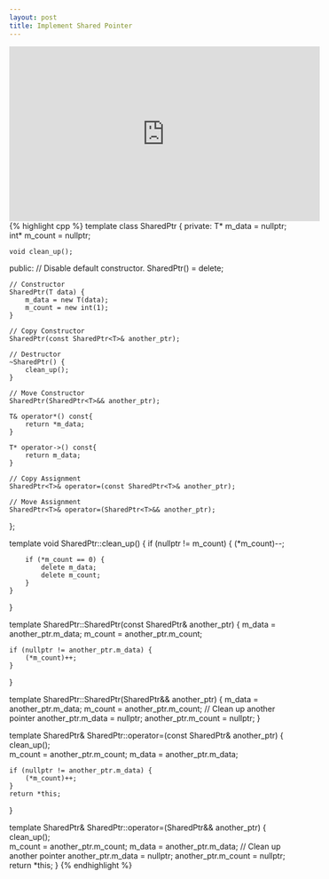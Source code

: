 ```yaml
---
layout: post
title: Implement Shared Pointer
---
```


<iframe width="560" height="315" src="https://www.youtube.com/embed/PtnhXSfmIU0" frameborder="0" allow="autoplay; encrypted-media" allowfullscreen></iframe>
{% highlight cpp %}
template<typename T>
class SharedPtr {
private:
    T* m_data = nullptr;
    int* m_count = nullptr;

    void clean_up();
public:
    // Disable default constructor.
    SharedPtr() = delete;

    // Constructor
    SharedPtr(T data) {
        m_data = new T(data);
        m_count = new int(1);
    }

    // Copy Constructor
    SharedPtr(const SharedPtr<T>& another_ptr);
    
    // Destructor
    ~SharedPtr() {
        clean_up();
    }

    // Move Constructor
    SharedPtr(SharedPtr<T>&& another_ptr);

    T& operator*() const{
        return *m_data;
    }

    T* operator->() const{
        return m_data;
    }
    
    // Copy Assignment
    SharedPtr<T>& operator=(const SharedPtr<T>& another_ptr);
    
    // Move Assignment
    SharedPtr<T>& operator=(SharedPtr<T>&& another_ptr);
};

template<typename T>
void SharedPtr<T>::clean_up() {
    if (nullptr != m_count) {
        (*m_count)--;

        if (*m_count == 0) {
            delete m_data;
            delete m_count;
        }
    }
}

template<typename T> 
SharedPtr<T>::SharedPtr(const SharedPtr<T>& another_ptr) {
    m_data = another_ptr.m_data;
    m_count = another_ptr.m_count;

    if (nullptr != another_ptr.m_data) {
        (*m_count)++;
    }
}

template<typename T> 
SharedPtr<T>::SharedPtr(SharedPtr<T>&& another_ptr) {
    m_data = another_ptr.m_data;
    m_count = another_ptr.m_count;
    // Clean up another pointer
    another_ptr.m_data = nullptr;
    another_ptr.m_count = nullptr;
}

template<typename T> 
SharedPtr<T>& SharedPtr<T>::operator=(const SharedPtr<T>& another_ptr) {
    clean_up();        
    m_count = another_ptr.m_count;
    m_data = another_ptr.m_data;

    if (nullptr != another_ptr.m_data) {
        (*m_count)++;
    }
    return *this;
}

template<typename T> 
SharedPtr<T>&  SharedPtr<T>::operator=(SharedPtr<T>&& another_ptr) {
    clean_up();        
    m_count = another_ptr.m_count;
    m_data = another_ptr.m_data;
    // Clean up another pointer
    another_ptr.m_data = nullptr;
    another_ptr.m_count = nullptr;
    return *this;
}
{% endhighlight %}
